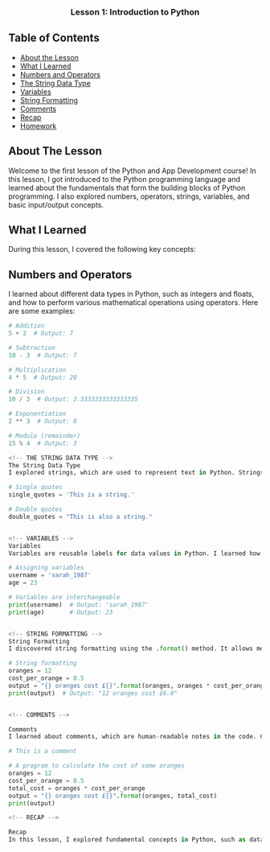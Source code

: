 <p align="center">
  <h3 align="center">Lesson 1: Introduction to Python</h3>
</p>

<!-- TABLE OF CONTENTS -->
## Table of Contents

* [About the Lesson](#about-the-lesson)
* [What I Learned](#what-i-learned)
* [Numbers and Operators](#numbers-and-operators)
* [The String Data Type](#the-string-data-type)
* [Variables](#variables)
* [String Formatting](#string-formatting)
* [Comments](#comments)
* [Recap](#recap)
* [Homework](#homework)

<!-- ABOUT THE LESSON -->
## About The Lesson

Welcome to the first lesson of the Python and App Development course! In this lesson, I got introduced to the Python programming language and learned about the fundamentals that form the building blocks of Python programming. I also explored numbers, operators, strings, variables, and basic input/output concepts.

<!-- WHAT I LEARNED -->
## What I Learned

During this lesson, I covered the following key concepts:

<!-- NUMBERS AND OPERATORS -->
## Numbers and Operators

I learned about different data types in Python, such as integers and floats, and how to perform various mathematical operations using operators. Here are some examples:

```python
# Addition
5 + 2  # Output: 7

# Subtraction
10 - 3  # Output: 7

# Multiplication
4 * 5  # Output: 20

# Division
10 / 3  # Output: 3.3333333333333335

# Exponentiation
2 ** 3  # Output: 8

# Modulo (remainder)
15 % 4  # Output: 3

<!-- THE STRING DATA TYPE -->
The String Data Type
I explored strings, which are used to represent text in Python. Strings must be written between single or double quotes. Here are some examples:

# Single quotes
single_quotes = 'This is a string.'

# Double quotes
double_quotes = "This is also a string."


<!-- VARIABLES -->
Variables
Variables are reusable labels for data values in Python. I learned how to create variables and assign values to them. Variables can be used anywhere that a data value can be used.

# Assigning variables
username = 'sarah_1987'
age = 23

# Variables are interchangeable
print(username)  # Output: 'sarah_1987'
print(age)       # Output: 23


<!-- STRING FORMATTING -->
String Formatting
I discovered string formatting using the .format() method. It allows me to substitute placeholders with values in a string.

# String formatting
oranges = 12
cost_per_orange = 0.5
output = "{} oranges cost £{}".format(oranges, oranges * cost_per_orange)
print(output)  # Output: "12 oranges cost £6.0"


<!-- COMMENTS -->

Comments
I learned about comments, which are human-readable notes in the code. Comments start with a # and are ignored by Python when the code is executed.

# This is a comment

# A program to calculate the cost of some oranges
oranges = 12
cost_per_orange = 0.5
total_cost = oranges * cost_per_orange
output = "{} oranges cost £{}".format(oranges, total_cost)
print(output)

<!-- RECAP -->

Recap
In this lesson, I explored fundamental concepts in Python, such as data types, variables, operators, strings, and comments. I also practiced using the Python console and writing Python files.
